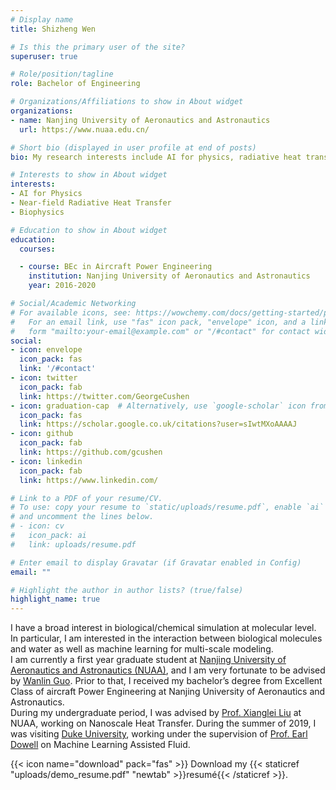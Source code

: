 ```yaml
---
# Display name
title: Shizheng Wen

# Is this the primary user of the site?
superuser: true

# Role/position/tagline
role: Bachelor of Engineering

# Organizations/Affiliations to show in About widget
organizations:
- name: Nanjing University of Aeronautics and Astronautics
  url: https://www.nuaa.edu.cn/

# Short bio (displayed in user profile at end of posts)
bio: My research interests include AI for physics, radiative heat transfer, biophysics.

# Interests to show in About widget
interests:
- AI for Physics
- Near-field Radiative Heat Transfer
- Biophysics

# Education to show in About widget
education:
  courses:

  - course: BEc in Aircraft Power Engineering
    institution: Nanjing University of Aeronautics and Astronautics
    year: 2016-2020

# Social/Academic Networking
# For available icons, see: https://wowchemy.com/docs/getting-started/page-builder/#icons
#   For an email link, use "fas" icon pack, "envelope" icon, and a link in the
#   form "mailto:your-email@example.com" or "/#contact" for contact widget.
social:
- icon: envelope
  icon_pack: fas
  link: '/#contact'
- icon: twitter
  icon_pack: fab
  link: https://twitter.com/GeorgeCushen
- icon: graduation-cap  # Alternatively, use `google-scholar` icon from `ai` icon pack
  icon_pack: fas
  link: https://scholar.google.co.uk/citations?user=sIwtMXoAAAAJ
- icon: github
  icon_pack: fab
  link: https://github.com/gcushen
- icon: linkedin
  icon_pack: fab
  link: https://www.linkedin.com/

# Link to a PDF of your resume/CV.
# To use: copy your resume to `static/uploads/resume.pdf`, enable `ai` icons in `params.toml`, 
# and uncomment the lines below.
# - icon: cv
#   icon_pack: ai
#   link: uploads/resume.pdf

# Enter email to display Gravatar (if Gravatar enabled in Config)
email: ""

# Highlight the author in author lists? (true/false)
highlight_name: true
---
```


I have a broad interest in biological/chemical simulation at molecular level. In particular, I am interested in the interaction between biological molecules and water as well as machine learning for multi-scale modeling.  
I am currently a first year graduate student at [Nanjing University of Aeronautics and Astronautics (NUAA)](http://www.nuaa.edu.cn/), and I am very fortunate to be advised by [Wanlin Guo](https://scholar.google.com/citations?hl=en&user=iw1Rc9gAAAAJ&view_op=list_works&sortby=pubdate). Prior to that, I received my bachelor’s degree from Excellent Class of aircraft Power Engineering at Nanjing University of Aeronautics and Astronautics.  
During my undergraduate period, I was advised by [Prof. Xianglei Liu](https://scholar.google.com/citations?user=RxW3otEAAAAJ&hl=en) at NUAA, working on Nanoscale Heat Transfer. During the summer of 2019, I was visiting [Duke University](https://mems.duke.edu/), working under the supervision of [Prof. Earl Dowell](https://mems.duke.edu/faculty/earl-dowell) on Machine Learning Assisted Fluid.

{{< icon name="download" pack="fas" >}} Download my {{< staticref "uploads/demo_resume.pdf" "newtab" >}}resumé{{< /staticref >}}.
